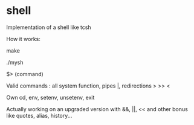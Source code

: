 # shell

Implementation of a shell like tcsh


How it works:

make

./mysh

$> (command)


Valid commands : all system function, pipes |, redirections > >> <


Own cd, env, setenv, unsetenv, exit


Actually working on an upgraded version with &&, ||, << and other bonus like quotes, alias, history...
